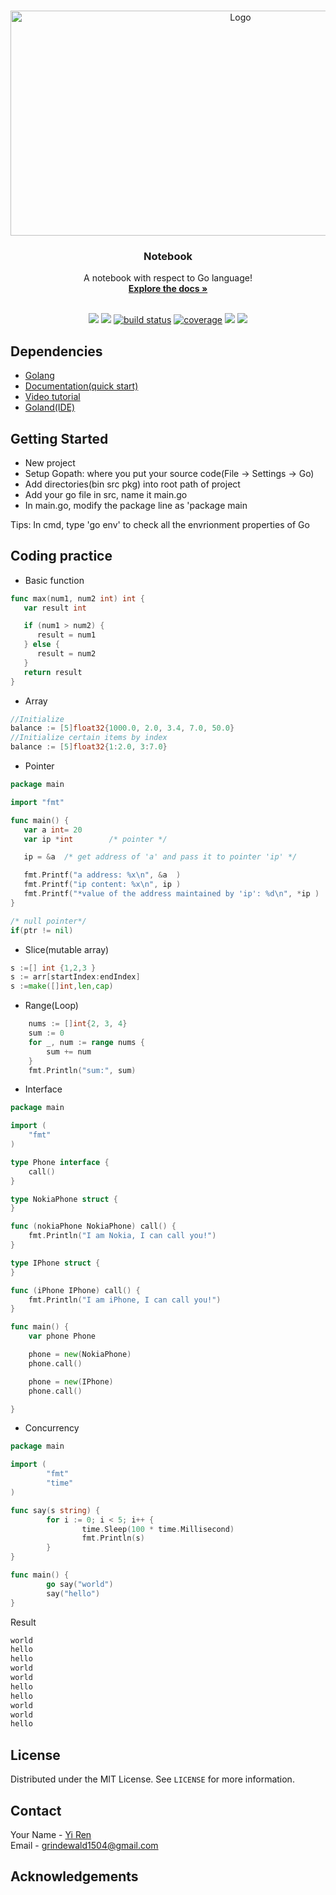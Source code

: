 <!-- PROJECT LOGO -->
<br />
<p align="center">
  <a href="https://github.com/Grindewald1900/Notebook">
    <img src="https://www.nixsolutions.com/uploads/2020/07/Golang.png" alt="Logo" width="720" height="360">
  </a>

  <h3 align="center">Notebook</h3>

  <p align="center">
    A notebook with respect to Go language!
    <br />
    <a href="https://github.com/Grindewald1900/Notebook"><strong>Explore the docs »</strong></a>
    <br />
    <br />
  </p>
</p>

<p align="center">
    <a href="https://github.com/Grindewald1900/Notebook/graphs/contributors" alt="Contributors">
        <img src="https://img.shields.io/github/contributors/Grindewald1900/Notebook" /></a>
    <a href="https://github.com/Grindewald1900/Notebook/pulse" alt="Activity">
        <img src="https://img.shields.io/github/commit-activity/m/Grindewald1900/Notebook" /></a>
    <a href="https://circleci.com/gh/Grindewald1900/Notebook/tree/master">
        <img src="https://img.shields.io/circleci/project/github/Grindewald1900/Notebook/master" alt="build status"></a>
    <a href="https://coveralls.io/github/Grindewald1900/Notebook">
        <img src="https://img.shields.io/coveralls/github/Grindewald1900/Notebook"
            alt="coverage"></a>
    <a href="https://github.com/Grindewald1900/Notebook/blob/master/LICENSE.txt">
        <img src="https://img.shields.io/badge/license-MIT-green"
            /></a>
    <a href="https://www.linkedin.com/in/yee-ren-8b63a21a2/">
        <img src="https://img.shields.io/badge/-LinkedIn-black.svg?style=flat-square&logo=linkedin&colorB=555"
            /></a>
</p>



<!-- TABLE OF CONTENTS -->
## Dependencies
* [Golang](https://golang.org/)
* [Documentation(quick start)](https://golang.org/doc/tutorial/getting-started)
* [Video tutorial](https://www.youtube.com/watch?v=YS4e4q9oBaU)
* [Goland(IDE)](https://www.jetbrains.com/go/)


<!-- GETTING STARTED -->
## Getting Started

* New project
* Setup Gopath: where you put your source code(File -> Settings -> Go)
* Add directories(bin src pkg) into root path of project
* Add your go file in src, name it main.go
* In main.go, modify the package line as 'package main

Tips: In cmd, type 'go env' to check all the envrionment properties of Go


## Coding practice
* Basic function
```Go
func max(num1, num2 int) int {
   var result int

   if (num1 > num2) {
      result = num1
   } else {
      result = num2
   }
   return result
}
```

* Array
```Go
//Initialize
balance := [5]float32{1000.0, 2.0, 3.4, 7.0, 50.0}
//Initialize certain items by index
balance := [5]float32{1:2.0, 3:7.0}
```

* Pointer
```Go
package main

import "fmt"

func main() {
   var a int= 20  
   var ip *int        /* pointer */

   ip = &a  /* get address of 'a' and pass it to pointer 'ip' */

   fmt.Printf("a address: %x\n", &a  )
   fmt.Printf("ip content: %x\n", ip )
   fmt.Printf("*value of the address maintained by 'ip': %d\n", *ip )
}

```

```Go
/* null pointer*/
if(ptr != nil)  
```

* Slice(mutable array)
```Go
s :=[] int {1,2,3 } 
s := arr[startIndex:endIndex] 
s :=make([]int,len,cap) 
```

* Range(Loop)
```Go
    nums := []int{2, 3, 4}
    sum := 0
    for _, num := range nums {
        sum += num
    }
    fmt.Println("sum:", sum)
```

* Interface
```Go
package main

import (
    "fmt"
)

type Phone interface {
    call()
}

type NokiaPhone struct {
}

func (nokiaPhone NokiaPhone) call() {
    fmt.Println("I am Nokia, I can call you!")
}

type IPhone struct {
}

func (iPhone IPhone) call() {
    fmt.Println("I am iPhone, I can call you!")
}

func main() {
    var phone Phone

    phone = new(NokiaPhone)
    phone.call()

    phone = new(IPhone)
    phone.call()

}

```

* Concurrency
```Go
package main

import (
        "fmt"
        "time"
)

func say(s string) {
        for i := 0; i < 5; i++ {
                time.Sleep(100 * time.Millisecond)
                fmt.Println(s)
        }
}

func main() {
        go say("world")
        say("hello")
}
```

Result
```Bash
world
hello
hello
world
world
hello
hello
world
world
hello
```


<!-- LICENSE -->
## License

Distributed under the MIT License. See `LICENSE` for more information.



<!-- CONTACT -->
## Contact

Your Name - [Yi Ren](https://github.com/Grindewald1900)   
Email - grindewald1504@gmail.com





<!-- ACKNOWLEDGEMENTS -->
## Acknowledgements


[my-url]: https://github.com/Grindewald1900/Notebook
[contributors-shield]: https://img.shields.io/github/contributors/othneildrew/Best-README-Template.svg?style=flat-square
[contributors-url]: [my-url]/graphs/contributors
[forks-shield]: https://img.shields.io/github/forks/othneildrew/Best-README-Template.svg?style=flat-square
[forks-url]: [my-url]/network/members
[stars-shield]: https://img.shields.io/github/stars/othneildrew/Best-README-Template.svg?style=flat-square
[stars-url]: [my-url]/stargazers
[issues-shield]: https://img.shields.io/github/issues/othneildrew/Best-README-Template.svg?style=flat-square
[issues-url]: [my-url]/issues
[license-shield]: https://img.shields.io/github/license/othneildrew/Best-README-Template.svg?style=flat-square
[license-url]: [my-url]/blob/master/LICENSE.txt
[linkedin-shield]: https://img.shields.io/badge/-LinkedIn-black.svg?style=flat-square&logo=linkedin&colorB=555
[linkedin-url]: https://www.linkedin.com/in/yee-ren-8b63a21a2/
[product-screenshot]: images/screenshot.png
